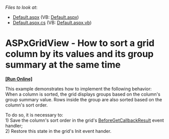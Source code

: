 <!-- default file list -->
*Files to look at*:

* [Default.aspx](./CS/WebSite/Default.aspx) (VB: [Default.aspx](./VB/WebSite/Default.aspx))
* [Default.aspx.cs](./CS/WebSite/Default.aspx.cs) (VB: [Default.aspx.vb](./VB/WebSite/Default.aspx.vb))
<!-- default file list end -->
# ASPxGridView - How to sort a grid column by its values and its group summary at the same time
<!-- run online -->
**[[Run Online]](https://codecentral.devexpress.com/e5173/)**
<!-- run online end -->


<p>This example demonstrates how to implement the following behavior:<br />
When a column is sorted, the grid displays groups based on the column's group summary value.  Rows inside the group are also sorted based on the column's sort order.</p><p>To do so, it is necessary to:<br />
1) Save the column's sort order in the grid's <a href="http://documentation.devexpress.com/#AspNet/DevExpressWebASPxGridViewASPxGridView_BeforeGetCallbackResulttopic"><u>BeforeGetCallbackResult</u></a> event handler;<br />
2) Restore this state in the grid's Init event hander.</p>

<br/>



